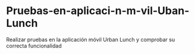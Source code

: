 # Pruebas-en-aplicaci-n-m-vil-Uban-Lunch
Realizar pruebas en la aplicación móvil Urban Lunch y comprobar su correcta funcionalidad
